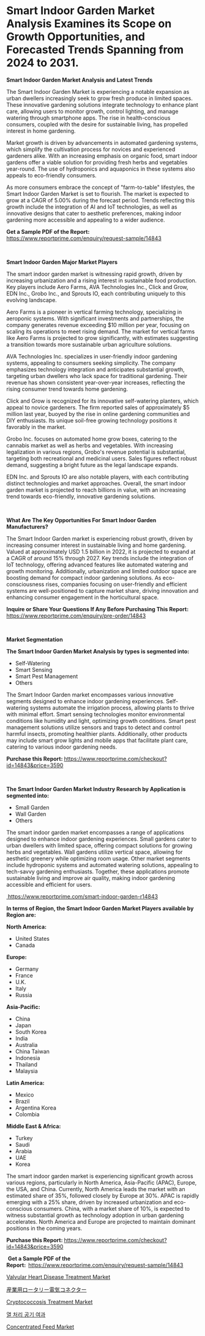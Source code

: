 <p><h1>Smart Indoor Garden Market Analysis Examines its Scope on Growth Opportunities, and Forecasted Trends Spanning from 2024 to 2031.</h1></p><p><strong>Smart Indoor Garden Market Analysis and Latest Trends</strong></p>
<p><p>The Smart Indoor Garden Market is experiencing a notable expansion as urban dwellers increasingly seek to grow fresh produce in limited spaces. These innovative gardening solutions integrate technology to enhance plant care, allowing users to monitor growth, control lighting, and manage watering through smartphone apps. The rise in health-conscious consumers, coupled with the desire for sustainable living, has propelled interest in home gardening.</p><p>Market growth is driven by advancements in automated gardening systems, which simplify the cultivation process for novices and experienced gardeners alike. With an increasing emphasis on organic food, smart indoor gardens offer a viable solution for providing fresh herbs and vegetables year-round. The use of hydroponics and aquaponics in these systems also appeals to eco-friendly consumers.</p><p>As more consumers embrace the concept of "farm-to-table" lifestyles, the Smart Indoor Garden Market is set to flourish. The market is expected to grow at a CAGR of 5.00% during the forecast period. Trends reflecting this growth include the integration of AI and IoT technologies, as well as innovative designs that cater to aesthetic preferences, making indoor gardening more accessible and appealing to a wider audience.</p></p>
<p><strong>Get a Sample PDF of the Report:&nbsp;</strong> <a href="https://www.reportprime.com/enquiry/request-sample/14843">https://www.reportprime.com/enquiry/request-sample/14843</a></p>
<p>&nbsp;</p>
<p><strong>Smart Indoor Garden Major Market Players</strong></p>
<p><p>The smart indoor garden market is witnessing rapid growth, driven by increasing urbanization and a rising interest in sustainable food production. Key players include Aero Farms, AVA Technologies Inc., Click and Grow, EDN Inc., Grobo Inc., and Sprouts IO, each contributing uniquely to this evolving landscape.</p><p>Aero Farms is a pioneer in vertical farming technology, specializing in aeroponic systems. With significant investments and partnerships, the company generates revenue exceeding $10 million per year, focusing on scaling its operations to meet rising demand. The market for vertical farms like Aero Farms is projected to grow significantly, with estimates suggesting a transition towards more sustainable urban agriculture solutions.</p><p>AVA Technologies Inc. specializes in user-friendly indoor gardening systems, appealing to consumers seeking simplicity. The company emphasizes technology integration and anticipates substantial growth, targeting urban dwellers who lack space for traditional gardening. Their revenue has shown consistent year-over-year increases, reflecting the rising consumer trend towards home gardening.</p><p>Click and Grow is recognized for its innovative self-watering planters, which appeal to novice gardeners. The firm reported sales of approximately $5 million last year, buoyed by the rise in online gardening communities and DIY enthusiasts. Its unique soil-free growing technology positions it favorably in the market.</p><p>Grobo Inc. focuses on automated home grow boxes, catering to the cannabis market as well as herbs and vegetables. With increasing legalization in various regions, Grobo's revenue potential is substantial, targeting both recreational and medicinal users. Sales figures reflect robust demand, suggesting a bright future as the legal landscape expands.</p><p>EDN Inc. and Sprouts IO are also notable players, with each contributing distinct technologies and market approaches. Overall, the smart indoor garden market is projected to reach billions in value, with an increasing trend towards eco-friendly, innovative gardening solutions.</p></p>
<p>&nbsp;</p>
<p><strong>What Are The Key Opportunities For Smart Indoor Garden Manufacturers?</strong></p>
<p><p>The Smart Indoor Garden market is experiencing robust growth, driven by increasing consumer interest in sustainable living and home gardening. Valued at approximately USD 1.5 billion in 2022, it is projected to expand at a CAGR of around 15% through 2027. Key trends include the integration of IoT technology, offering advanced features like automated watering and growth monitoring. Additionally, urbanization and limited outdoor space are boosting demand for compact indoor gardening solutions. As eco-consciousness rises, companies focusing on user-friendly and efficient systems are well-positioned to capture market share, driving innovation and enhancing consumer engagement in the horticultural space.</p></p>
<p><strong>Inquire or Share Your Questions If Any Before Purchasing This Report:</strong> <a href="https://www.reportprime.com/enquiry/pre-order/14843">https://www.reportprime.com/enquiry/pre-order/14843</a></p>
<p>&nbsp;</p>
<p><strong>Market Segmentation</strong></p>
<p><strong>The Smart Indoor Garden Market Analysis by types is segmented into:</strong></p>
<p><ul><li>Self-Watering</li><li>Smart Sensing</li><li>Smart Pest Management</li><li>Others</li></ul></p>
<p><p>The Smart Indoor Garden market encompasses various innovative segments designed to enhance indoor gardening experiences. Self-watering systems automate the irrigation process, allowing plants to thrive with minimal effort. Smart sensing technologies monitor environmental conditions like humidity and light, optimizing growth conditions. Smart pest management solutions utilize sensors and traps to detect and control harmful insects, promoting healthier plants. Additionally, other products may include smart grow lights and mobile apps that facilitate plant care, catering to various indoor gardening needs.</p></p>
<p><strong>Purchase this Report:&nbsp;</strong><a href="https://www.reportprime.com/checkout?id=14843&price=3590">https://www.reportprime.com/checkout?id=14843&price=3590</a></p>
<p>&nbsp;</p>
<p><strong>The Smart Indoor Garden Market Industry Research by Application is segmented into:</strong></p>
<p><ul><li>Small Garden</li><li>Wall Garden</li><li>Others</li></ul></p>
<p><p>The smart indoor garden market encompasses a range of applications designed to enhance indoor gardening experiences. Small gardens cater to urban dwellers with limited space, offering compact solutions for growing herbs and vegetables. Wall gardens utilize vertical space, allowing for aesthetic greenery while optimizing room usage. Other market segments include hydroponic systems and automated watering solutions, appealing to tech-savvy gardening enthusiasts. Together, these applications promote sustainable living and improve air quality, making indoor gardening accessible and efficient for users.</p></p>
<p><a href="https://www.reportprime.com/smart-indoor-garden-r14843">&nbsp;https://www.reportprime.com/smart-indoor-garden-r14843</a></p>
<p><strong>In terms of Region, the Smart Indoor Garden Market Players available by Region are:</strong></p>
<p>
    <p> <strong> North America: </strong>
        <ul>
            <li>United States</li>
            <li>Canada</li>
        </ul>
        </p> 
    <p> <strong> Europe: </strong>
        <ul>
            <li>Germany</li>
            <li>France</li>
            <li>U.K.</li>
            <li>Italy</li>
            <li>Russia</li>
        </ul>
        </p> 
    <p> <strong> Asia-Pacific: </strong>
        <ul>
            <li>China</li>
            <li>Japan</li>
            <li>South Korea</li>
            <li>India</li>
            <li>Australia</li>
            <li>China Taiwan</li>
            <li>Indonesia</li>
            <li>Thailand</li>
            <li>Malaysia</li>
        </ul>
        </p> 
    <p> <strong> Latin America: </strong>
        <ul>
            <li>Mexico</li>
            <li>Brazil</li>
            <li>Argentina Korea</li>
            <li>Colombia</li>
        </ul>
        </p> 
    <p> <strong> Middle East & Africa: </strong>
        <ul>
            <li>Turkey</li>
            <li>Saudi</li>
            <li>Arabia</li>
            <li>UAE</li>
            <li>Korea</li>
        </ul>
    </p>
    </p>
<p><p>The smart indoor garden market is experiencing significant growth across various regions, particularly in North America, Asia-Pacific (APAC), Europe, the USA, and China. Currently, North America leads the market with an estimated share of 35%, followed closely by Europe at 30%. APAC is rapidly emerging with a 25% share, driven by increased urbanization and eco-conscious consumers. China, with a market share of 10%, is expected to witness substantial growth as technology adoption in urban gardening accelerates. North America and Europe are projected to maintain dominant positions in the coming years.</p></p>
<p><strong>Purchase this Report: </strong><a href="https://www.reportprime.com/checkout?id=14843&price=3590">https://www.reportprime.com/checkout?id=14843&price=3590</a></p>
<p>&nbsp;<strong>Get a Sample PDF of the Report:&nbsp;&nbsp;</strong><a href="https://www.reportprime.com/enquiry/request-sample/14843">https://www.reportprime.com/enquiry/request-sample/14843</a></p>
<p><strong></strong></p>
<p><p><a href="https://github.com/GRUBBSCHARLES/Market-Research-Report-List-1/blob/main/valvular-heart-disease-treatment-market.md">Valvular Heart Disease Treatment Market</a></p><p><a href="https://medium.com/@gla8aaroyals/industrial-rotary-electrical-connector-8be4e84b146f">産業用ロータリー電気コネクター</a></p><p><a href="https://github.com/AngelaWalsh696/Market-Research-Report-List-1/blob/main/cryptococcosis-treatment-market.md">Cryptococcosis Treatment Market</a></p><p><a href="https://medium.com/@test11.4/%EC%97%B4%EC%B2%98%EB%A6%AC-%EA%B3%B5%EA%B8%B0-%ED%95%84%ED%84%B0%EB%A7%81-%EC%8B%9C%EC%9E%A5-%EB%8F%99%ED%96%A5-%EB%B0%8F-%EB%B6%84%EC%84%9D-%ED%96%A5%ED%9B%84-%EC%84%B1%EC%9E%A5-%EA%B8%B0%ED%9A%8C%EC%99%80-%EB%8F%84%EC%A0%84-%EA%B3%BC%EC%A0%9C-2024-2031-623690ed0c97">열 처리 공기 여과</a></p><p><a href="https://issuu.com/reportprime-2/docs/concentrated-feed-market-size-2030._5c1f1a17f56f17">Concentrated Feed Market</a></p></p>